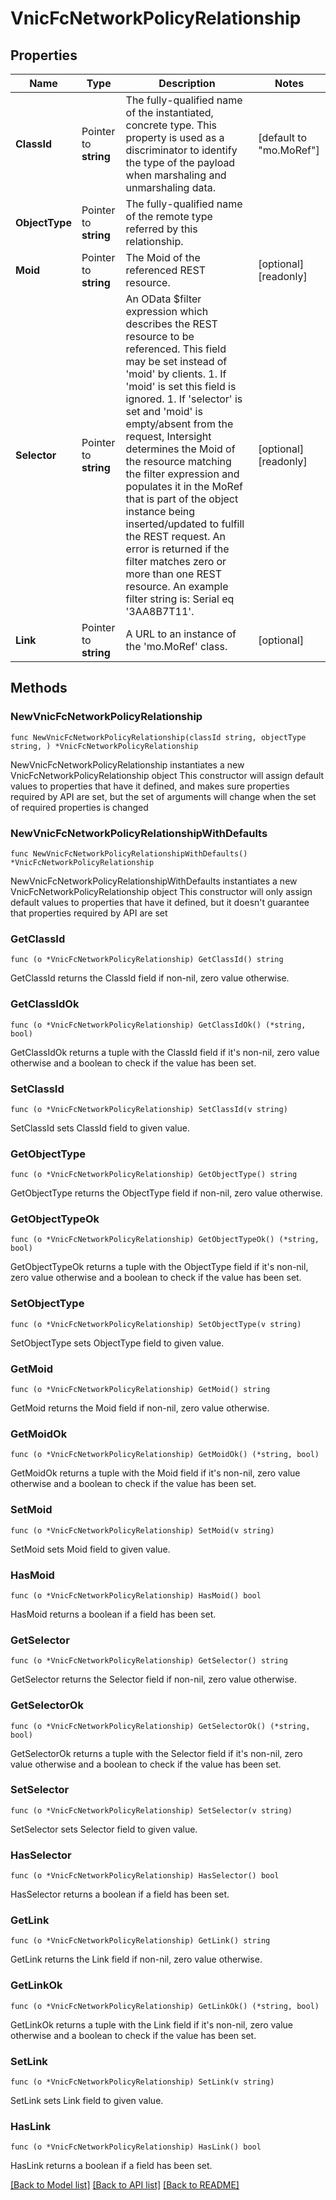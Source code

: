 # VnicFcNetworkPolicyRelationship

## Properties

Name | Type | Description | Notes
------------ | ------------- | ------------- | -------------
**ClassId** | Pointer to **string** | The fully-qualified name of the instantiated, concrete type. This property is used as a discriminator to identify the type of the payload when marshaling and unmarshaling data. | [default to "mo.MoRef"]
**ObjectType** | Pointer to **string** | The fully-qualified name of the remote type referred by this relationship. | 
**Moid** | Pointer to **string** | The Moid of the referenced REST resource. | [optional] [readonly] 
**Selector** | Pointer to **string** | An OData $filter expression which describes the REST resource to be referenced. This field may be set instead of &#39;moid&#39; by clients. 1. If &#39;moid&#39; is set this field is ignored. 1. If &#39;selector&#39; is set and &#39;moid&#39; is empty/absent from the request, Intersight determines the Moid of the resource matching the filter expression and populates it in the MoRef that is part of the object instance being inserted/updated to fulfill the REST request. An error is returned if the filter matches zero or more than one REST resource. An example filter string is: Serial eq &#39;3AA8B7T11&#39;. | [optional] [readonly] 
**Link** | Pointer to **string** | A URL to an instance of the &#39;mo.MoRef&#39; class. | [optional] 

## Methods

### NewVnicFcNetworkPolicyRelationship

`func NewVnicFcNetworkPolicyRelationship(classId string, objectType string, ) *VnicFcNetworkPolicyRelationship`

NewVnicFcNetworkPolicyRelationship instantiates a new VnicFcNetworkPolicyRelationship object
This constructor will assign default values to properties that have it defined,
and makes sure properties required by API are set, but the set of arguments
will change when the set of required properties is changed

### NewVnicFcNetworkPolicyRelationshipWithDefaults

`func NewVnicFcNetworkPolicyRelationshipWithDefaults() *VnicFcNetworkPolicyRelationship`

NewVnicFcNetworkPolicyRelationshipWithDefaults instantiates a new VnicFcNetworkPolicyRelationship object
This constructor will only assign default values to properties that have it defined,
but it doesn't guarantee that properties required by API are set

### GetClassId

`func (o *VnicFcNetworkPolicyRelationship) GetClassId() string`

GetClassId returns the ClassId field if non-nil, zero value otherwise.

### GetClassIdOk

`func (o *VnicFcNetworkPolicyRelationship) GetClassIdOk() (*string, bool)`

GetClassIdOk returns a tuple with the ClassId field if it's non-nil, zero value otherwise
and a boolean to check if the value has been set.

### SetClassId

`func (o *VnicFcNetworkPolicyRelationship) SetClassId(v string)`

SetClassId sets ClassId field to given value.


### GetObjectType

`func (o *VnicFcNetworkPolicyRelationship) GetObjectType() string`

GetObjectType returns the ObjectType field if non-nil, zero value otherwise.

### GetObjectTypeOk

`func (o *VnicFcNetworkPolicyRelationship) GetObjectTypeOk() (*string, bool)`

GetObjectTypeOk returns a tuple with the ObjectType field if it's non-nil, zero value otherwise
and a boolean to check if the value has been set.

### SetObjectType

`func (o *VnicFcNetworkPolicyRelationship) SetObjectType(v string)`

SetObjectType sets ObjectType field to given value.


### GetMoid

`func (o *VnicFcNetworkPolicyRelationship) GetMoid() string`

GetMoid returns the Moid field if non-nil, zero value otherwise.

### GetMoidOk

`func (o *VnicFcNetworkPolicyRelationship) GetMoidOk() (*string, bool)`

GetMoidOk returns a tuple with the Moid field if it's non-nil, zero value otherwise
and a boolean to check if the value has been set.

### SetMoid

`func (o *VnicFcNetworkPolicyRelationship) SetMoid(v string)`

SetMoid sets Moid field to given value.

### HasMoid

`func (o *VnicFcNetworkPolicyRelationship) HasMoid() bool`

HasMoid returns a boolean if a field has been set.

### GetSelector

`func (o *VnicFcNetworkPolicyRelationship) GetSelector() string`

GetSelector returns the Selector field if non-nil, zero value otherwise.

### GetSelectorOk

`func (o *VnicFcNetworkPolicyRelationship) GetSelectorOk() (*string, bool)`

GetSelectorOk returns a tuple with the Selector field if it's non-nil, zero value otherwise
and a boolean to check if the value has been set.

### SetSelector

`func (o *VnicFcNetworkPolicyRelationship) SetSelector(v string)`

SetSelector sets Selector field to given value.

### HasSelector

`func (o *VnicFcNetworkPolicyRelationship) HasSelector() bool`

HasSelector returns a boolean if a field has been set.

### GetLink

`func (o *VnicFcNetworkPolicyRelationship) GetLink() string`

GetLink returns the Link field if non-nil, zero value otherwise.

### GetLinkOk

`func (o *VnicFcNetworkPolicyRelationship) GetLinkOk() (*string, bool)`

GetLinkOk returns a tuple with the Link field if it's non-nil, zero value otherwise
and a boolean to check if the value has been set.

### SetLink

`func (o *VnicFcNetworkPolicyRelationship) SetLink(v string)`

SetLink sets Link field to given value.

### HasLink

`func (o *VnicFcNetworkPolicyRelationship) HasLink() bool`

HasLink returns a boolean if a field has been set.


[[Back to Model list]](../README.md#documentation-for-models) [[Back to API list]](../README.md#documentation-for-api-endpoints) [[Back to README]](../README.md)


